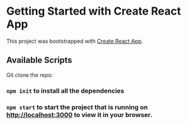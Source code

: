 # Getting Started with Create React App

This project was bootstrapped with [Create React App](https://github.com/facebook/create-react-app).

## Available Scripts

Git clone the repo:

### `npm init` to install all the dependencies

### `npm start` to start the project that is running on [http://localhost:3000](http://localhost:3000) to view it in your browser.
